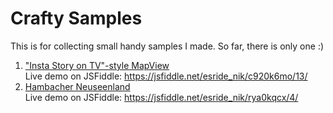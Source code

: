 # Crafty Samples

This is for collecting small handy samples I made. So far, there is only one :)

1. ["Insta Story on TV"-style MapView](./instaStoryOnTvStyleMapView.html)<br>
   Live demo on JSFiddle: https://jsfiddle.net/esride_nik/c920k6mo/13/
2. [Hambacher Neuseenland](./hambacherNeuseenland.html)<br>
   Live demo on JSFiddle: https://jsfiddle.net/esride_nik/rya0kqcx/4/
